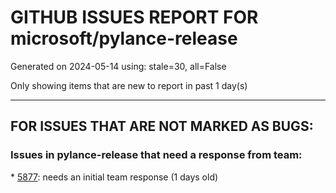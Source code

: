 
# GITHUB ISSUES REPORT FOR microsoft/pylance-release


Generated on 2024-05-14 using: stale=30, all=False


Only showing items that are new to report in past 1 day(s)


---

## FOR ISSUES THAT ARE NOT MARKED AS BUGS:


### Issues in pylance-release that need a response from team:


\* [5877](https://github.com/microsoft/pylance-release/issues/5877 "Syntax highlighting works differently in the last curly brackets in f-strings"): needs an initial team response (1 days old)
